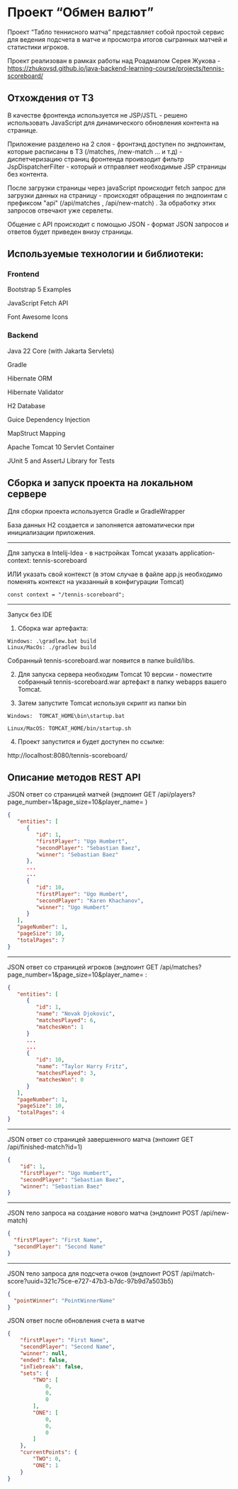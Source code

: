 # Проект “Обмен валют”

Проект “Табло теннисного матча” представляет собой простой сервис для ведения подсчета в матче и просмотра итогов сыгранных матчей и статистики игроков.

Проект реализован в рамках работы над Роадмапом Серея Жукова - https://zhukovsd.github.io/java-backend-learning-course/projects/tennis-scoreboard/

## Отхождения от ТЗ
В качестве фронтенда используется не JSP/JSTL  - решено использовать JavaScript для динамического обновления контента на странице. 

Приложение разделено на 2 слоя - фронтэнд доступен по эндпоинтам, которые расписаны в ТЗ
(/matches, /new-match ... и т.д)  - диспетчеризацию страниц фронтенда проивзодит фильтр JspDispatcherFilter - который и отправляет необходимые JSP страницы без контента.

После загрузки страницы через javaScript происходит fetch запрос для загрузки данных на страницу - происходят обращения по эндпоинтам с префиксом "api"
(/api/matches , /api/new-match) . За обработку этих запросов отвечают уже сервлеты.

Общение с API происходит с помощью JSON - формат JSON запросов и ответов будет приведен внизу страницы.

## Используемые технологии и библиотеки:
### Frontend
Bootstrap 5 Examples

JavaScript Fetch API

Font Awesome Icons

### Backend
Java 22 Core (with Jakarta Servlets)

Gradle

Hibernate ORM

Hibernate Validator

H2 Database

Guice Dependency Injection

MapStruct Mapping

Apache Tomcat 10 Servlet Container

JUnit 5 and AssertJ Library for Tests


## Сборка и запуск проекта на локальном сервере
Для сборки проекта используется Gradle и GradleWrapper

База данных H2 создается и заполняется автоматически при инициализации приложения.

----
Для запуска в Intelij-Idea - в настройках Tomcat указать application-context: tennis-scoreboard

ИЛИ указать свой контекст (в этом случае в файле app.js необходимо поменять контекст на указанный в конфигурации Tomcat)
```
const context = "/tennis-scoreboard";
```

---
Запуск без IDE

1) Сборка war артефакта:
```
Windows: .\gradlew.bat build
Linux/MacOs: ./gradlew build
```
Собранный tennis-scoreboard.war появится в папке build/libs.

2) Для запуска сервера необходим Tomcat 10 версии - поместите собранный
   tennis-scoreboard.war артефакт в папку webapps вашего Tomcat.

3) Затем запустите Tomcat используя скрипт из папки bin
```
Windows:  TOMCAT_HOME\bin\startup.bat

Linux/MacOS: TOMCAT_HOME/bin/startup.sh
```
4) Проект запустится и будет доступен по ссылке:

http://localhost:8080/tennis-scoreboard/



## Описание методов REST API

JSON ответ со страницей матчей (эндпоинт GET /api/players?page_number=1&page_size=10&player_name= )
```json
{
   "entities": [
      {
         "id": 1,
         "firstPlayer": "Ugo Humbert",
         "secondPlayer": "Sebastian Baez",
         "winner": "Sebastian Baez"
      },
      ...
      ...
      {
         "id": 10,
         "firstPlayer": "Ugo Humbert",
         "secondPlayer": "Karen Khachanov",
         "winner": "Ugo Humbert"
      }
   ],
   "pageNumber": 1,
   "pageSize": 10,
   "totalPages": 7
}
```
---
JSON ответ со страницей игроков (эндпоинт GET /api/matches?page_number=1&page_size=10&player_name= :

```json
{
   "entities": [
      {
         "id": 1,
         "name": "Novak Djokovic",
         "matchesPlayed": 6,
         "matchesWon": 1
      }
      ...
      ...
      {
         "id": 10,
         "name": "Taylor Harry Fritz",
         "matchesPlayed": 3,
         "matchesWon": 0
      }
   ],
   "pageNumber": 1,
   "pageSize": 10,
   "totalPages": 4
}
```
---
JSON ответ со страницей завершенного матча (энпоинт GET /api/finished-match?id=1)
```json
{
    "id": 1,
    "firstPlayer": "Ugo Humbert",
    "secondPlayer": "Sebastian Baez",
    "winner": "Sebastian Baez"
}
```
---
JSON тело запроса на создание нового матча (эндпоинт POST /api/new-match) 
```json
{
  "firstPlayer": "First Name",
  "secondPlayer": "Second Name"
}
```
---
JSON тело запроса для подсчета очков (эндпоинт POST /api/match-score?uuid=321c75ce-e727-47b3-b7dc-97b9d7a503b5) 
```json
{
  "pointWinner": "PointWinnerName"
}
```
JSON ответ после обновления счета в матче
```json
{
    "firstPlayer": "First Name",
    "secondPlayer": "Second Name",
    "winner": null,
    "ended": false,
    "inTiebreak": false,
    "sets": {
        "TWO": [
            0,
            0,
            0
        ],
        "ONE": [
            0,
            0,
            0
        ]
    },
    "currentPoints": {
        "TWO": 0,
        "ONE": 1
    }
}
```